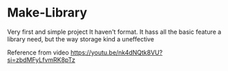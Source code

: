 # Make-Library
Very first and simple project
It haven't format. It hass all the basic feature a library need, but the way storage kind a uneffective

Reference from video  https://youtu.be/nk4dNQtk8VU?si=zbdMFyLfvmRK8pTz
